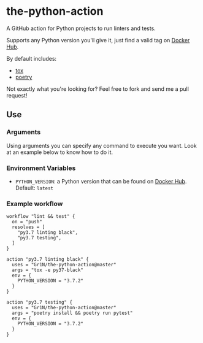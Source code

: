 # the-python-action

A GitHub action for Python projects to run linters and tests.

Supports any Python version you'll give it, just find a valid tag on [Docker Hub](https://hub.docker.com/_/python).

By default includes:

* [tox](https://tox.readthedocs.io/en/latest/)
* [poetry](https://poetry.eustace.io/)

Not exactly what you're looking for? Feel free to fork and send me a pull request!

## Use

### Arguments

Using arguments you can specify any command to execute you want. Look at an example below to know how to do it.

### Environment Variables

* `PYTHON_VERSION`: a Python version that can be found on [Docker Hub](https://hub.docker.com/_/python). Default: `latest`

### Example workflow

    workflow "lint && test" {
      on = "push"
      resolves = [
        "py3.7 linting black",
        "py3.7 testing",
      ]
    }

    action "py3.7 linting black" {
      uses = "Gr1N/the-python-action@master"
      args = "tox -e py37-black"
      env = {
        PYTHON_VERSION = "3.7.2"
      }
    }

    action "py3.7 testing" {
      uses = "Gr1N/the-python-action@master"
      args = "poetry install && poetry run pytest"
      env = {
        PYTHON_VERSION = "3.7.2"
      }
    }
